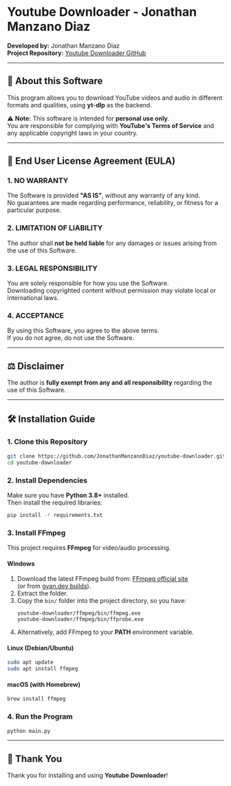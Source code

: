# Youtube Downloader - Jonathan Manzano Diaz

**Developed by:** Jonathan Manzano Diaz  
**Project Repository:** [Youtube Downloader GitHub](https://github.com/JonathanManzanoDiaz/youtube-downloader)

---

## 📌 About this Software
This program allows you to download YouTube videos and audio in different formats and qualities, using **yt-dlp** as the backend.

⚠️ **Note:** This software is intended for **personal use only**.  
You are responsible for complying with **YouTube's Terms of Service** and any applicable copyright laws in your country.

---

## 📜 End User License Agreement (EULA)

### 1. NO WARRANTY
The Software is provided **"AS IS"**, without any warranty of any kind.  
No guarantees are made regarding performance, reliability, or fitness for a particular purpose.

### 2. LIMITATION OF LIABILITY
The author shall **not be held liable** for any damages or issues arising from the use of this Software.

### 3. LEGAL RESPONSIBILITY
You are solely responsible for how you use the Software.  
Downloading copyrighted content without permission may violate local or international laws.

### 4. ACCEPTANCE
By using this Software, you agree to the above terms.  
If you do not agree, do not use the Software.

---

## ⚖️ Disclaimer
The author is **fully exempt from any and all responsibility** regarding the use of this Software.

---

## 🛠 Installation Guide

### 1. Clone this Repository
```bash
git clone https://github.com/JonathanManzanoDiaz/youtube-downloader.git
cd youtube-downloader
```

### 2. Install Dependencies
Make sure you have **Python 3.8+** installed.  
Then install the required libraries:
```bash
pip install -r requirements.txt
```

### 3. Install FFmpeg
This project requires **FFmpeg** for video/audio processing.

#### Windows
1. Download the latest FFmpeg build from: [FFmpeg official site](https://ffmpeg.org/download.html)  
   (or from [gyan.dev builds](https://www.gyan.dev/ffmpeg/builds/)).
2. Extract the folder.
3. Copy the `bin/` folder into the project directory, so you have:
   ```
   youtube-downloader/ffmpeg/bin/ffmpeg.exe
   youtube-downloader/ffmpeg/bin/ffprobe.exe
   ```
4. Alternatively, add FFmpeg to your **PATH** environment variable.

#### Linux (Debian/Ubuntu)
```bash
sudo apt update
sudo apt install ffmpeg
```

#### macOS (with Homebrew)
```bash
brew install ffmpeg
```

### 4. Run the Program
```bash
python main.py
```

---

## 🙏 Thank You
Thank you for installing and using **Youtube Downloader**!
